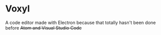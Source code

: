 # Voxyl
A code editor made with Electron because that totally hasn't been done before ~~Atom and Visual Studio Code~~
